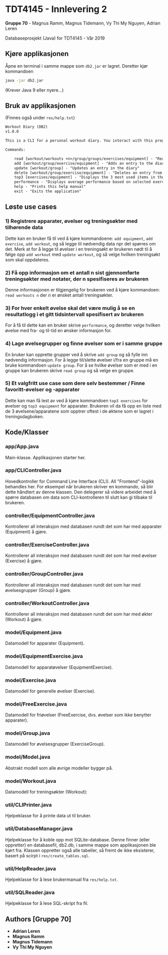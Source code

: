 # TDT4145 - Innlevering 2

**Gruppe 70** - Magnus Ramm, Magnus Tidemann, Vy Thi My Nguyen, Adrian Leren

Databaseprosjekt (Java) for TDT4145 - Vår 2019

## Kjøre applikasjonen

Åpne en terminal i samme mappe som ```db2.jar``` er lagret. Deretter kjør kommandoen

```sh
java -jar db2.jar
```

(Krever Java 9 eller nyere...)

## Bruk av applikasjonen

(Finnes også under ```res/help.txt```)

```txt
Workout Diary (DB2)
v1.0.0

This is a CLI for a personal workout diary. You interact with this program by entering commands.

Commands:

    read [workout/workouts <n>/group/groups/exercises/equipment] - "Reads entries from the diary"
    add [workout/group/exercise/equipment] - "Adds an entry to the diary"
    update [workout/group] - "Updates an entry in the diary"
    delete [workout/group/exercise/equipment] - "Deletes an entry from the diary"
    top3 [exercises/equipment] - "Displays the 3 most used items in the diary"
    performance - "Displays average performance based on selected exercise"
    help - "Prints this help manual"
    exit - "Exits the application"
```

## Løste use cases

### 1) Registrere apparater, øvelser og treningsøkter med tilhørende data

Dette kan en bruker få til ved å kjøre kommandoene: ```add equipment```, ```add exercise```, ```add workout```, og så legge til nødvendig data npr det spørres om det. Merk at for å legge til øvelser i en treningsøkt er brukeren nødt til å følge opp ```add workout``` med ```update workout```, og så velge hvilken treningsøkt som skal oppdateres.

### 2) Få opp informasjon om et antall n sist gjennomførte treningsøkter med notater, der n spesifiseres av brukeren

Denne informasjonen er tilgjengelig for brukeren ved å kjøre kommandoen: ```read workouts n``` der *n* er ønsket antall treningsøkter.

### 3) For hver enkelt øvelse skal det være mulig å se en resultatlogg i et gitt tidsintervall spesifisert av brukeren

For å få til dette kan en bruker skrive ```performance```, og deretter velge hvilken øvelse med fra- og til-tid en ønsker informasjon for.

### 4) Lage øvelsegrupper og finne øvelser som er i samme gruppe

En bruker kan opprette grupper ved å skrive ```add group``` og så fylle inn nødvendig informasjon. For å legge til/slette øvelser i/fra en gruppe må en bruke kommandoen ```update group```. For å se hvilke øvelser som er med i en gruppe kan brukeren skrive ```read group``` og så velge en gruppe.

### 5) Et valgfritt use case som dere selv bestemmer / Finne favoritt-øvelser og -apparater

Dette kan man få lest av ved å kjøre kommandoen ```top3 exercises``` for øvelser og ```top3 equipment``` for apparater. Brukeren vil da få opp en liste med de 3 øvelsene/apparatene som opptrer oftest i de øktene som er lagret i treningsdagboken.

## Kode/Klasser

### app/App.java

Main-klasse. Applikasjonen starter her.

### app/CLIController.java

Hovedkontroller for Command Line Interface (CLI). All "Frontend"-logikk behandles her. For eksempel når brukeren skriver en kommando, så blir dette håndtert av denne klassen. Den delegerer så videre arbeidet med å spørre databasen om data som CLI-kontrolleren til slutt kan gi tilbake til brukeren.

### controller/EquipmentController.java

Kontrollerer all interaksjon med databasen rundt det som har med apparater (Equipment) å gjøre.

### controller/ExerciseController.java

Kontrollerer all interaksjon med databasen rundt det som har med øvelser (Exercise) å gjøre.

### controller/GroupController.java

Kontrollerer all interaksjon med databasen rundt det som har med øvelsesgrupper (Group) å gjøre.

### controller/WorkoutController.java

Kontrollerer all interaksjon med databasen rundt det som har med økter (Workout) å gjøre.

### model/Equipment.java

Datamodell for apparater (Equipment).

### model/EquipmentExercise.java

Datamodell for apparatøvelser (EquipmentExercise).

### model/Exercise.java

Datamodell for generelle øvelser (Exercise).

### model/FreeExercise.java

Datamodell for friøvelser (FreeExercise, dvs. øvelser som ikke benytter apparater).

### model/Group.java

Datamodell for øvelsesgrupper (ExerciseGroup).

### model/Model.java

Abstrakt modell som alle øvrige modeller bygger på.

### model/Workout.java

Datamodell for treningsøkter (Workout):

### util/CLIPrinter.java

Hjelpeklasse for å printe data ut til bruker.

### util/DatabaseManager.java

Hjelpeklasse for å koble opp mot SQLite-database. Denne finner (eller oppretter) en databasefil, db2.db, i samme mappe som applikasjonen ble kjørt fra. Klassen oppretter også alle tabeller, så fremt de ikke eksisterer, basert på scirpt i ```res/create_tables.sql```.

### util/HelpReader.java

Hjelpeklasse for å lese brukermanual fra ```res/help.txt```.

### util/SQLReader.java

Hjelpeklasse for å lese SQL-skript fra fil.

## Authors [Gruppe 70]

* **Adrian Leren**
* **Magnus Ramm**
* **Magnus Tidemann**
* **Vy Thi My Nguyen**